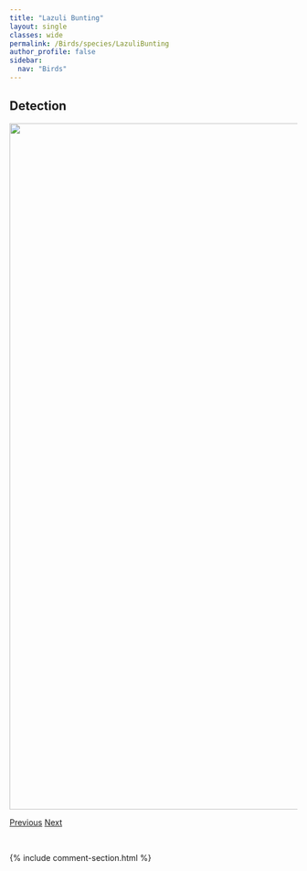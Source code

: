 ```yaml
---
title: "Lazuli Bunting"
layout: single
classes: wide
permalink: /Birds/species/LazuliBunting
author_profile: false
sidebar:
  nav: "Birds"
---
```


<h2>Detection</h2>

<a href="https://drive.google.com/uc?export=view&id=1esPGh5wIAhHjgccSN-T1_hTvZOoyYrpK">
<img src="https://drive.google.com/uc?export=view&id=1esPGh5wIAhHjgccSN-T1_hTvZOoyYrpK" height = "1200" width = "800">
</a>


<a href="/DevelopmentWebsite/Birds/species/LarkSparrow" class="pagination--pager" title="Chondestes grammacus">Previous</a> <a href="/DevelopmentWebsite/Birds/species/LongbilledCurlew" class="pagination--pager" title="Numenius americanus">Next</a>

<p>&nbsp;</p>

{% include comment-section.html %}
